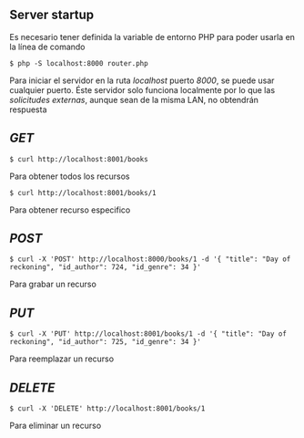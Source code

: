 ## Server startup

Es necesario tener definida la variable de entorno PHP para poder usarla en la línea de comando 

`$ php -S localhost:8000 router.php`

Para iniciar el servidor en la ruta _localhost_ puerto _8000_, se puede usar cualquier puerto. Éste servidor solo funciona localmente por lo que las *solicitudes externas*, aunque sean de la misma LAN, no obtendrán respuesta

## *GET*
`$ curl http://localhost:8001/books` 

Para obtener todos los recursos

`$ curl http://localhost:8001/books/1` 

Para obtener recurso especifico

## *POST*
`$ curl -X 'POST' http://localhost:8000/books/1 -d '{ "title": "Day of reckoning", "id_author": 724, "id_genre": 34 }'` 

Para grabar un recurso

## *PUT*
`$ curl -X 'PUT' http://localhost:8001/books/1 -d '{ "title": "Day of reckoning", "id_author": 725, "id_genre": 34 }'`

Para reemplazar un recurso

## *DELETE*
`$ curl -X 'DELETE' http://localhost:8001/books/1` 

Para eliminar un recurso